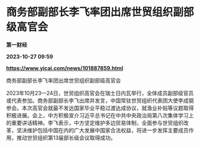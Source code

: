 # 商务部副部长李飞率团出席世贸组织副部级高官会
**第一财经**

**2023-10-27 09:59**

**https://www.yicai.com/news/101887859.html**

商务部副部长李飞率团出席世贸组织副部级高官会

2023年10月23—24日，世贸组织高官会在瑞士日内瓦举行，全体成员副部级官员或代表参加。商务部副部长李飞出席并发言，中国常驻世贸组织代表团大使李成钢参会。本次高官会就最不发达国家毕业平稳过渡达成协议，就渔业补贴等议题取得积极进展。会上，中方积极宣介习近平总书记在中共中央政治局第八次集体学习上的重要讲话精神。李飞表示，中方坚定维护多边贸易体制，全面参与世贸组织改革，坚决维护包括中国在内的广大发展中国家合法权益，将进一步发挥主要成员作用，推动世贸组织第13届部长级会议取得成功。